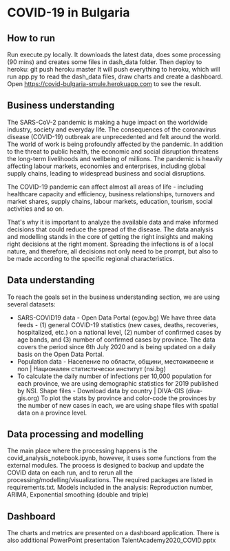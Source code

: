 # COVID-19 in Bulgaria

## How to run
Run execute.py locally. It downloads the latest data, does some processing (90 mins) and creates some files in dash_data folder.
Then deploy to heroku:
git push heroku master
It will push everything to heroku, which will run app.py to read the dash_data files, draw charts and create a dashboard.
Open https://covid-bulgaria-smule.herokuapp.com to see the result.

## Business understanding
The SARS-CoV-2 pandemic is making a huge impact on the worldwide industry, society and everyday life. The consequences of the coronavirus disease (COVID-19) outbreak are unprecedented and felt around the world. The world of work is being profoundly affected by the pandemic. In addition to the threat to public health, the economic and social disruption threatens the long-term livelihoods and wellbeing of millions. The pandemic is heavily affecting labour markets, economies and enterprises, including global supply chains, leading to widespread business and social disruptions.

The COVID-19 pandemic can affect almost all areas of life - including healthcare capacity and efficiency, business relationships, turnovers and market shares, supply chains, labour markets, education, tourism, social activities and so on.

That's why it is important to analyze the available data and make informed decisions that could reduce the spread of the disease. The data analysis and modelling stands in the core of getting the right insights and making right decisions at the right moment. Spreading the infections is of a local nature, and therefore, all decisions not only need to be prompt, but also to be made according to the specific regional characteristics.

## Data understanding
To reach the goals set in the business understanding section, we are using several datasets:

- SARS-COVID19 data - Open Data Portal (egov.bg)
We have three data feeds - (1) general COVID-19 statistics (new cases, deaths, recoveries, hospitalized, etc.) on a national level, (2) number of confirmed cases by age bands, and (3) number of confirmed cases by province. The data covers the period since 6th July 2020 and is being updated on a daily basis on the Open Data Portal.
- Population data - Население по области, общини, местоживеене и пол | Национален статистически институт (nsi.bg)
- To calculate the daily number of infections per 10,000 population for each province, we are using demographic statistics for 2019 published by NSI.
Shape files - Download data by country | DIVA-GIS (diva-gis.org)
To plot the stats by province and color-code the provinces by the number of new cases in each, we are using shape files with spatial data on a province level.

## Data processing and modelling
The main place where the processing happens is the covid_analysis_notebook.ipynb, however, it uses some functions from the external modules. The process is designed to backup and update the COVID data on each run, and to rerun all the processing/modelling/visualizations.
The required packages are listed in requirements.txt.
Models included in the analysis: Reproduction number, ARIMA, Exponential smoothing (double and triple)

## Dashboard
The charts and metrics are presented on a dashboard application.
There is also additional PowerPoint presentation TalentAcademy2020_COVID.pptx